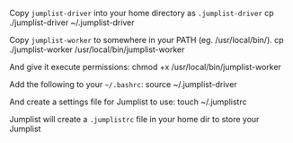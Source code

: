 Copy `jumplist-driver` into your home directory as `.jumplist-driver`
	cp ./jumplist-driver ~/.jumplist-driver

Copy `jumplist-worker` to somewhere in your PATH (eg. /usr/local/bin/).
	cp ./jumplist-worker /usr/local/bin/jumplist-worker

And give it execute permissions:
	chmod +x /usr/local/bin/jumplist-worker

Add the following to your `~/.bashrc`:
	source ~/.jumplist-driver

And create a settings file for Jumplist to use:
	touch ~/.jumplistrc

Jumplist will create a `.jumplistrc` file in your home dir to store your Jumplist
